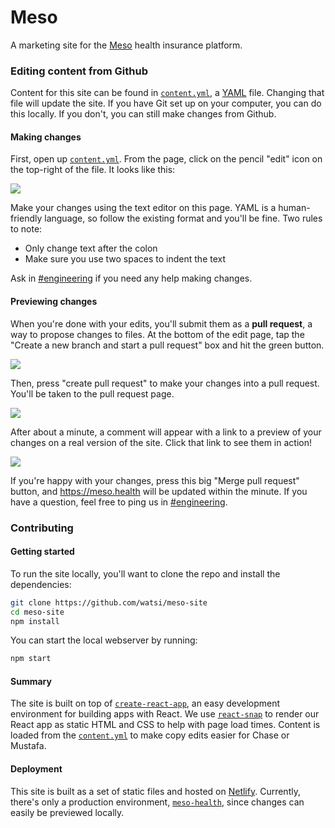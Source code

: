 # Meso

A marketing site for the [Meso](https://meso.health) health insurance platform.

### Editing content from Github

Content for this site can be found in [`content.yml`](https://github.com/Watsi/meso-site/blob/master/src/content.yml), a [YAML](https://en.wikipedia.org/wiki/YAML) file. Changing that file will update the site. If you have Git set up on your computer, you can do this locally. If you don't, you can still make changes from Github.

#### Making changes

First, open up [`content.yml`](https://github.com/Watsi/meso-site/blob/master/src/content.yml). From the page, click on the pencil "edit" icon on the top-right of the file. It looks like this:

![](https://cdn.rawgit.com/watsi/meso-site/master/.github/edit-file.png)

Make your changes using the text editor on this page. YAML is a human-friendly language, so follow the existing format and you'll be fine. Two rules to note:

- Only change text after the colon
- Make sure you use two spaces to indent the text

Ask in [#engineering](slack://channel?id=C03T9TUT1&team=watsi) if you need any help making changes.

#### Previewing changes

When you're done with your edits, you'll submit them as a **pull request**, a way to propose changes to files. At the bottom of the edit page, tap the "Create a new branch and start a pull request" box and hit the green button.

![](https://cdn.rawgit.com/watsi/meso-site/master/.github/propose-changes.png)

Then, press "create pull request" to make your changes into a pull request. You'll be taken to the pull request page.

![](https://cdn.rawgit.com/watsi/meso-site/master/.github/new-pull-request.png)

After about a minute, a comment will appear with a link to a preview of your changes on a real version of the site. Click that link to see them in action!

![](https://cdn.rawgit.com/watsi/meso-site/master/.github/deploy-preview.gif)

If you're happy with your changes, press this big "Merge pull request" button, and https://meso.health will be updated within the minute. If you have a question, feel free to ping us in [#engineering](slack://channel?id=C03T9TUT1&team=watsi).

### Contributing

#### Getting started

To run the site locally, you'll want to clone the repo and install the dependencies:

```bash
git clone https://github.com/watsi/meso-site
cd meso-site
npm install
```

You can start the local webserver by running:

```bash
npm start
```

#### Summary

The site is built on top of [`create-react-app`](https://github.com/facebook/create-react-app), an easy development environment for building apps with React. We use [`react-snap`](https://github.com/stereobooster/react-snap) to render our React app as static HTML and CSS to help with page load times. Content is loaded from the [`content.yml`](https://github.com/Watsi/meso-site/blob/master/src/content.yml) to make copy edits easier for Chase or Mustafa.

#### Deployment

This site is built as a set of static files and hosted on [Netlify](https://netlify.com/). Currently, there's only a production environment, [`meso-health`](https://app.netlify.com/sites/meso-health/overview), since changes can easily be previewed locally.
